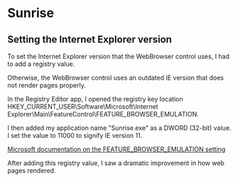 # Sunrise

## Setting the Internet Explorer version

To set the Internet Explorer version that the WebBrowser control uses, I had to add a registry value.

Otherwise, the WebBrowser control uses an outdated IE version that does not render pages properly.

In the Registry Editor app, I opened the registry key location HKEY_CURRENT_USER\Software\Microsoft\Internet Explorer\Main\FeatureControl\FEATURE_BROWSER_EMULATION.

I then added my application name "Sunrise.exe" as a DWORD (32-bit) value. I set the value to 11000 to signify IE version 11.

[Microsoft documentation on the FEATURE_BROWSER_EMULATION setting](https://docs.microsoft.com/en-us/troubleshoot/developer/browsers/development-website/ie-document-modes-faq#how-can-i-configure-browser-emulation-for-web-browser-controls-in-internet-explorer)

After adding this registry value, I saw a dramatic improvement in how web pages rendered.